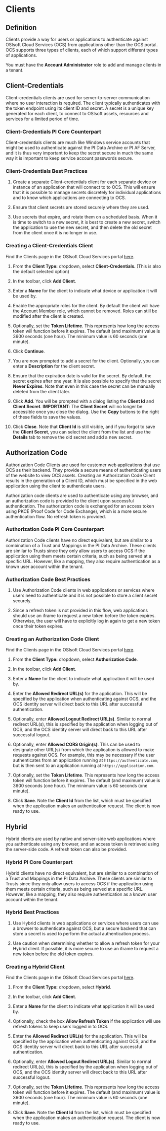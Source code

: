 # Clients

## Definition

Clients provide a way for users or applications to authenticate against OSIsoft Cloud Services (OCS) from applications other than the OCS portal. OCS supports three types of clients, each of which support different types of applications.

You must have the **Account Administrator** role to add and manage clients in a tenant.

## Client-Credentials

Client-credentials clients are used for server-to-server communication where no user interaction is required. The client typically authenticates with the token endpoint using its client ID and secret. A secret is a unique key generated for each client, to connect to OSIsoft assets, resources and services for a limited period of time.

### Client-Credentials PI Core Counterpart

Client-credentials clients are much like Windows service accounts that might be used to authenticate against the PI Data Archive or PI AF Server, and it is thus very important to keep the secret secure in much the same way it is important to keep service account passwords secure.

### Client-Credentials Best Practices

1. Create a separate Client-credentials client for each separate device or instance of an application that will connect to to OCS. This will ensure that it is possible to manage secrets discretely for individual applications and to know which applications are connecting to OCS.

1. Ensure that client secrets are stored securely where they are used.

1. Use secrets that expire, and rotate them on a scheduled basis. When it is time to switch to a new secret, it is best to create a new secret, switch the application to use the new secret, and then delete the old secret from the client once it is no longer in use.

### Creating a Client-Credentials Client

Find the Clients page in the OSIsoft Cloud Services portal [here](https://cloud.osisoft.com/users).

1. From the **Client Type:** dropdown, select **Client-Credentials**. (This is also the default selected option)

1. In the toolbar, click **Add Client**.

1. Enter a **Name** for the client to indicate what device or application it will be used by.

1. Enable the appropriate roles for the client. By default the client will have the Account Member role, which cannot be removed. Roles can still be modified after the client is created.

1. Optionally, set the **Token Lifetime**. This represents how long the access token will function before it expires. The default (and maximum) value is 3600 seconds (one hour). The minimum value is 60 seconds (one minute).

1. Click **Continue**.

1. You are now prompted to add a secret for the client. Optionally, you can enter a **Description** for the client secret.

1. Ensure that the expiration date is valid for the secret. By default, the secret expires after one year. It is also possible to specify that the secret **Never Expires**. Note that even in this case the secret can be manually deleted from the client later.

1. Click **Add**. You will be prompted with a dialog listing the **Client Id** and **Client Secret**. **IMPORTANT**: The **Client Secret** will no longer be accessible once you close the dialog. Use the **Copy** buttons to the right of these fields to save the values.

1. Click **Close**. Note that **Client Id** is still visible, and if you forgot to save the **Client Secret**, you can select the client from the list and use the **Details** tab to remove the old secret and add a new secret.

## Authorization Code

Authorization Code Clients are used for customer web applications that use OCS as their backend. They provide a secure means of authenticating users of the website to view OCS assets. Creating an Authorization Code Client results in the generation of a Client ID, which must be specified in the web application using the client to authenticate users.

Authorization code clients are used to authenticate using any browser, and an authorization code is provided to the client upon successful authentication. The authorization code is exchanged for an access token using PKCE (Proof Code for Code Exchange), which is a more secure authentication flow. No refresh token is provided.

### Authorization Code PI Core Counterpart

Authorization Code clients have no direct equivalent, but are similar to a combination of a Trust and Mappings in the PI Data Archive. These clients are similar to Trusts since they only allow users to access OCS if the application using them meets certain criteria, such as being served at a specific URL. However, like a mapping, they also require authentication as a known user account within the tenant.

### Authorization Code Best Practices

1. Use Authorization Code clients in web applications or services where users need to authenticate and it is not possible to store a client secret securely.

1. Since a refresh token is not provided in this flow, web applications should use an iframe to request a new token before the token expires. Otherwise, the user will have to explicitly log in again to get a new token once their token expires.

### Creating an Authorization Code Client

Find the Clients page in the OSIsoft Cloud Services portal [here](https://cloud.osisoft.com/users).

1. From the **Client Type:** dropdown, select **Authorization Code**.

1. In the toolbar, click **Add Client**.

1. Enter a **Name** for the client to indicate what application it will be used by.

1. Enter the **Allowed Redirect URL(s)** for the application. This will be specified by the application when authenticating against OCS, and the OCS identity server will direct back to this URL after successful authentication.

1. Optionally, enter **Allowed Logout Redirect URL(s)**. Similar to normal redirect URL(s), this is specified by the application when logging out of OCS, and the OCS identity server will direct back to this URL after successful logout.

1. Optionally, enter **Allowed CORS Origin(s)**. This can be used to designate other URL(s) from which the application is allowed to make requests against OCS. For example, this may be necessary if the user authenticates from an application running at `https://authenticate.com`, but is then sent to an application running at `https://application.com`.

1. Optionally, set the **Token Lifetime**. This represents how long the access token will function before it expires. The default (and maximum) value is 3600 seconds (one hour). The minimum value is 60 seconds (one minute).

1. Click **Save**. Note the **Client Id** from the list, which must be specified when the application makes an authentication request. The client is now ready to use.

## Hybrid

Hybrid clients are used by native and server-side web applications where you authenticate using any browser, and an access token is retrieved using the server-side code. A refresh token can also be provided.

### Hybrid PI Core Counterpart

Hybrid clients have no direct equivalent, but are similar to a combination of a Trust and Mappings in the PI Data Archive. These clients are similar to Trusts since they only allow users to access OCS if the application using them meets certain criteria, such as being served at a specific URL. However, like a mapping, they also require authentication as a known user account within the tenant.

### Hybrid Best Practices

1. Use Hybrid clients in web applications or services where users can use a browser to authenticate against OCS, but a secure backend that can store a secret is used to perform the actual authentication process.

1. Use caution when determining whether to allow a refresh token for your Hybrid client. If possible, it is more secure to use an iframe to request a new token before the old token expires.

### Creating a Hybrid Client

Find the Clients page in the OSIsoft Cloud Services portal [here](https://cloud.osisoft.com/users).

1. From the **Client Type:** dropdown, select **Hybrid**.

1. In the toolbar, click **Add Client**.

1. Enter a **Name** for the client to indicate what application it will be used by.

1. Optionally, check the box **Allow Refresh Token** if the application will use refresh tokens to keep users logged in to OCS.

1. Enter the **Allowed Redirect URL(s)** for the application. This will be specified by the application when authenticating against OCS, and the OCS identity server will direct back to this URL after successful authentication.

1. Optionally, enter **Allowed Logout Redirect URL(s)**. Similar to normal redirect URL(s), this is specified by the application when logging out of OCS, and the OCS identity server will direct back to this URL after successful logout.

1. Optionally, set the **Token Lifetime**. This represents how long the access token will function before it expires. The default (and maximum) value is 3600 seconds (one hour). The minimum value is 60 seconds (one minute).

1. Click **Save**. Note the **Client Id** from the list, which must be specified when the application makes an authentication request. The client is now ready to use.
